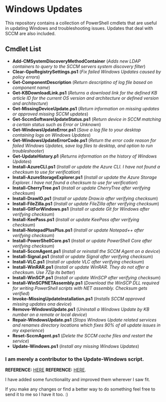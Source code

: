 # Windows Updates

This repository contains a collection of PowerShell cmdlets that are useful in updating Windows and troubleshooting issues. Updates that deal with SCCM are also included.


## Cmdlet List

- **Add-CMSystemDiscoveryMethodContainer** (*Adds new LDAP containers to query to the SCCM servers system discovery filter*)
- **Clear-GpoRegistrySettings.ps1** (*Fix failed Windows Updates caused by policy errors*)
- **Get-ComponentDescription** (*Return descriptino of log file based on component name*)
- **Get-KBDownloadLink.ps1** (*Returns a download link for the defined KB article ID for the current OS version and architecture or defined version and architecture*)
- **Get-MissingDeviceUpdate.ps1** (*Return information on missing updates or approved missing SCCM updates*)
- **Get-SccmSoftwareUpdateStatus.ps1** (*Return device in SCCM matching a certain status such as Error or Unknown*)
- **Get-WindowsUpdateError.ps1** (*Save a log file to your desktop containing logs on Windows Updates*)
- **Get-WindowsUpdateErrorCode.ps1** (*Return the error code reason for failed Windows Updates, save log files to desktop, and option to run troubleshooter*)
- **Get-UpdateHistory.p1** (*Returns information on the history of Windows Updates*)
- **Install-AzureCLI.ps1** (*Install or update the Azure CLI. I have not found a checksum to use for verification*)
- **Install-AzureStorageExplorer.ps1** (*Install or update the Azure Storage Explorer. I have not found a checksum to use for verification*)
- **Install-CherryTree.ps1** (*Install or update CherryTree after verifying checksum*)
- **Install-DrawIO.ps1** (*Install or update Draw.io after verifying checksum*)
- **Install-FileZilla.ps1** (*Install or update FileZilla after verifying checksum*)
- **Install-GitForWindows.ps1** (*Install or update Git for Windows after verifying checksum*)
- **Install-KeePass.ps1** (*Install or update KeePass after verifying checksum*)
- **Install-NotepadPlusPlus.ps1** (*Install or update Notepad++ after verifying checksum*)
- **Install-PowerShellCore.ps1** (*Install or update PowerShell Core after verifying checksum*)
- **Install-SccmAgent.ps1** (*Install or reinstall the SCCM Agent on a device*)
- **Install-Signal.ps1** (*Install or update Signal after verifying checksum*)
- **Install-VLC.ps1** (*Install or update VLC after verifying checksum*)
- **Install-WinRAR.ps1** (*Install or update WinRAR. They do not offer a checksum. Use 7Zip its better*)
- **Install-WinSCP.ps1** (*Install or update WinSCP after verifying checksum*)
- **Install-WinSCPNETAssembly.ps1** (*Download the WinSCP DLL required for writing PowerShell scripts with NET assembly. Checksum gets verified*)
- **Invoke-MissingUpdateInstallation.ps1** (*Installs SCCM approved missing updates ona device*)
- **Remove-WindowsUpdate.ps1** (*Uninstall a Windows Update by KB number on a remote or local device*)
- **Repair-WindowsUpdate.ps1** (*Stops Windows Update related services and renames directory locations which fixes 90% of all update issues in my experience*)
- **Reset-SccmAgent.ps1** (*Delete the SCCM cache files and restart the service*)
- **Update-Windows.ps1** (*Install any missing Windows Updates*)


### I am merely a contributor to the Update-Windows script. 

__REFERENCE:__ <a href="https://social.technet.microsoft.com/Forums/en-US/6f35129d-735d-4ca0-8cc4-786ae901e4f2/powershell-script-to-download-install-windows-updates?forum=winserverwsus">HERE</a> 
__REFERENCE:__ <a href="https://gallery.technet.microsoft.com/scriptcenter/Reset-WindowsUpdateps1-e0c5eb78">HERE</a>. 

I have added some functionality and improved them wherever I saw fit.

If you make any changes or find a better way to do something feel free to send it to me so I have it too. :)
